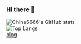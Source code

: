 ### Hi there 👋

<!--
**Chlna6666/Chlna6666** is a ✨ _special_ ✨ repository because its `README.md` (this file) appears on your GitHub profile.

Here are some ideas to get you started:

- 🔭 I’m currently working on ...
- 🌱 I’m currently learning ...
- 👯 I’m looking to collaborate on ...
- 🤔 I’m looking for help with ...
- 💬 Ask me about ...
- 📫 How to reach me: ...
- 😄 Pronouns: ...
- ⚡ Fun fact: ...
-->
![Chlna6666's GitHub stats](https://github-readme-stats.vercel.app/api?username=Chlna6666)
<br>
![Top Langs](https://github-readme-stats.vercel.app/api/top-langs/?username=Chlna6666&hide=javascript,html,css)  
[blog](https://blog.chlna6666.com/)
